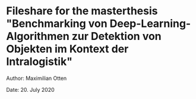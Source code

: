 # Fileshare for the masterthesis "Benchmarking von Deep-Learning-Algorithmen zur Detektion von Objekten im Kontext der Intralogistik"

Author: Maximilian Otten

Date: 20. July 2020